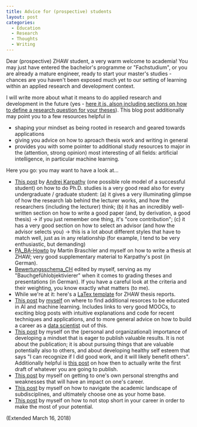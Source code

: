 ```yaml
---
title: Advice for (prospective) students
layout: post
categories:
  - Education
  - Research
  - Thoughts
  - Writing
---
```

Dear (prospective) ZHAW student,
a very warm welcome to academia! You may just have entered the bachelor's programme or "Fachstudium", or you are already a mature engineer, ready to start your master's studies - chances are you haven't been exposed much yet to our setting of learning within an applied research and development context.

I will write more about what it means to do applied research and development in the future (yes - [here it is, alson including sections on how to define a research question for your theses](../Doing-applied-science)). This blog post additionally may point you to a few resources helpful in

  * shaping your mindset as being rooted in research and geared towards applications
  * giving you advice on how to aproach thesis work and writing in general
  * provides you with some pointer to additional study resources to major in the (attention, strong opinion) most interesting of all fields: artificial intelligence, in particular machine learning.

Here you go: you may want to have a look at...

  * [This post](http://karpathy.github.io/2016/09/07/phd/) by [Andrej Karpathy](http://cs.stanford.edu/people/karpathy/) (one possible role model of a successful student) on how to do Ph.D. studies is a very good read also for every undergraduate / graduate student: (a) it gives a very illuminating glimpse of how the research lab behind the lecturer works, and how the researchers (including the lecturer) think; (b) it has an incredibly well-written section on how to write a good paper (and, by derivation, a good thesis) -> if you just remember one thing, it's "core contribution"; (c) it has a very good section on how to select an advisor (and how the advisor selects you) -> this is a lot about different styles that have to match well, just as in any relationship (for example, I tend to be very enthusiastic, but demanding)
  * [PA_BA-Howto](../downloads/PA_BA-Howto.pdf) by Martin Braschler and myself on how to write a thesis at ZHAW; very good supplementary material to Karpathy's post (in German).
  * [Bewertungsschema_CH](http://stdm.github.io/downloads/Bewertungsschema_CH.xlsx) edited by myself, serving as my "Bauchgefühlobjektivierer" when it comes to grading theses and presentations (in German). If you have a careful look at the criteria and their weighting, you know exactly what matters (to me). 
  * While we're at it: here's a [LaTex template](http://stdm.github.io/downloads/LaTeX_PABA_Vorlage_Rev.0.zip) for ZHAW thesis reports.
  * [This post](../Some-places-to-start-learning-ai-ml) by [myself](https://www.zhaw.ch/de/ueber-uns/person/stdm/) on where to find additional resorces to be educated in AI and machine learning. Includes links to very good MOOCs, to exciting blog posts with intuitive explanations and code for recent techniques and applications, and to more general advice on how to build a career as a [data scientist](http://www.zhaw.ch/datalab) out of this.
  * [This post](../Publish-as-you-go) by myself on the (personal and organizational) importance of developing a mindset that is eager to publish valuable results. It is not about the publication; it is about pursuing things that are valuable potentially also to others, and about developing healthy self esteem that says "I can recognize if I did good work, and it will likely benefit others". Additionally helpful is [this post](../Writing-a-draft) on how then to actually write the first draft of whatever you are going to publish.
  * [This post](../Getting-to-know-oneself) by myself on getting to one's own personal strengths and weaknesses that will have an impact on one's career.
  * [This post](../Scientific-disciplines-are-foremost-communities) by myself on how to navigate the academic landscape of subdisciplines, and ultimately choose one as your home base.
  * [This post](../Career-planning) by myself on how to not stop short in your career in order to make the most of your potential.
  
 (Extended March 16, 2018)